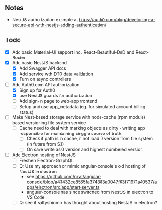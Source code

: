 ## Notes

- NestJS authorization example at https://auth0.com/blog/developing-a-secure-api-with-nestjs-adding-authentication/

## Todo
- [X] Add basic Material-UI support incl. React-Beautiful-DnD and React-Router
- [X] Add basic NestJS backend
    - [X] Add Swagger API docs
    - [X] Add service wth DTO data validation
    - [X] Turn on async controllers
- [ ] Add Auth0.com API authorization
    - [X] Sign up for Auth0
    - [X] use NestJS guards for authorization
    - [ ] Add sign-in page to web-app frontend  
    - [ ] Setup and use app_metadata (eg. for simulated account billing status)
- [ ] Make Nest-based storage service with node-cache (npm module) based versioning file system service
    - [ ] Cache need to deal with marking objects as dirty - writing app responsible for maintaining singgle source of truth
        - [ ] Check if path is in cache, if not load 0 version from file system (in future from S3)
        - [ ] On save write as 0 version and highest numbered version
- [ ] Add Electron hosting of NestJS
    - [ ] Freshen Electron-GraphQL
    - [ ] Q: Use my approach or mimic angular-console's old hosting of NestJS in electron
        - see https://github.com/nrwl/angular-console/blob/a43432ce8565fa374383a0047f63f71971a40537/apps/electron/src/app/start-server.ts
        - angular-console has since switched from NestJS in electron to VS Code
	- [ ] Q: see if saltyshiomix has thought about hosting NestJS in electron?
